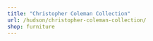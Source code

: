 ```yaml
---
title: "Christopher Coleman Collection"
url: /hudson/christopher-coleman-collection/
shop: furniture
---
```

